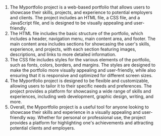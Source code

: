 1. The Myportfolio project is a web-based portfolio that allows users to showcase their skills, projects, and experience to potential employers and clients. The project includes an HTML file, a CSS file, and a JavaScript file, and is designed to be visually appealing and user-friendly.
2. The HTML file includes the basic structure of the portfolio, which includes a header, navigation menu, main content area, and footer. The main content area includes sections for showcasing the user's skills, experience, and projects, with each section featuring images, descriptions, and links to more detailed information.
3. The CSS file includes styles for the various elements of the portfolio, such as fonts, colors, borders, and margins. The styles are designed to make the portfolio more visually appealing and user-friendly, while also ensuring that it is responsive and optimized for different screen sizes.
4. The Myportfolio project is designed to be flexible and customizable, allowing users to tailor it to their specific needs and preferences. The project provides a platform for showcasing a wide range of skills and experiences, including web development, graphic design, writing, and more.
5. Overall, the Myportfolio project is a useful tool for anyone looking to showcase their skills and experience in a visually appealing and user-friendly way. Whether for personal or professional use, the project provides a platform for highlighting one's achievements and attracting potential clients and employers.
